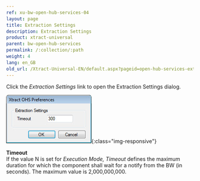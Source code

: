 ```yaml
---
ref: xu-bw-open-hub-services-04
layout: page
title: Extraction Settings
description: Extraction Settings
product: xtract-universal
parent: bw-open-hub-services
permalink: /:collection/:path
weight: 4
lang: en_GB
old_url: /Xtract-Universal-EN/default.aspx?pageid=open-hub-services-extraction-settings
---
```


Click the *Extraction Settings* link to open the Extraction Settings dialog.

![Open-Hub-Services-Extraction-Settings](/img/content/Open-Hub-Services-Extraction-Settings.png){:class="img-responsive"}

**Timeout**<br>
If the value N is set for *Execution Mode, Timeout* defines the maximum duration for which the component shall wait for a notify from the BW (in seconds). The maximum value is 2,000,000,000.
